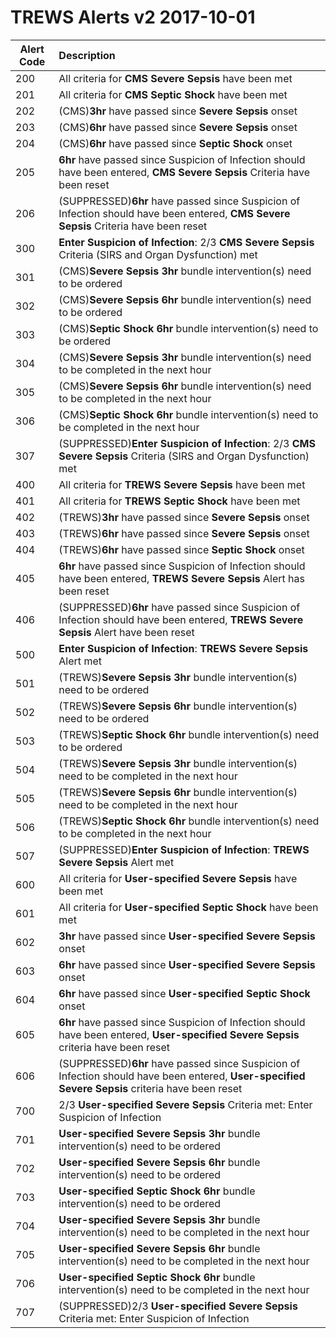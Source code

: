 TREWS Alerts v2 2017-10-01
==========================

| Alert Code | Description |
|------------|:------------|
| 200 | All criteria for **CMS Severe Sepsis** have been met|
| 201 | All criteria for **CMS Septic Shock** have been met|
| 202 | (CMS)**3hr** have passed since **Severe Sepsis** onset|
| 203 | (CMS)**6hr** have passed since **Severe Sepsis** onset|
| 204 | (CMS)**6hr** have passed since **Septic Shock** onset|
| 205 | **6hr** have passed since Suspicion of Infection should have been entered, **CMS Severe Sepsis** Criteria have been reset|
| 206 | (SUPPRESSED)**6hr** have passed since Suspicion of Infection should have been entered, **CMS Severe Sepsis** Criteria have been reset|
| 300 | **Enter Suspicion of Infection**: 2/3 **CMS Severe Sepsis** Criteria (SIRS and Organ Dysfunction) met|
| 301 | (CMS)**Severe Sepsis** **3hr** bundle intervention(s) need to be ordered|
| 302 | (CMS)**Severe Sepsis** **6hr** bundle intervention(s) need to be ordered|
| 303 | (CMS)**Septic Shock** **6hr** bundle intervention(s) need to be ordered|
| 304 | (CMS)**Severe Sepsis** **3hr** bundle intervention(s) need to be completed in the next hour|
| 305 | (CMS)**Severe Sepsis** **6hr** bundle intervention(s) need to be completed in the next hour|
| 306 | (CMS)**Septic Shock** **6hr** bundle intervention(s) need to be completed in the next hour|
| 307 | (SUPPRESSED)**Enter Suspicion of Infection**: 2/3 **CMS Severe Sepsis** Criteria (SIRS and Organ Dysfunction) met|
| 400 | All criteria for **TREWS Severe Sepsis** have been met|
| 401 | All criteria for **TREWS Septic Shock** have been met|
| 402 | (TREWS)**3hr** have passed since **Severe Sepsis** onset|
| 403 | (TREWS)**6hr** have passed since **Severe Sepsis** onset|
| 404 | (TREWS)**6hr** have passed since **Septic Shock** onset|
| 405 | **6hr** have passed since Suspicion of Infection should have been entered, **TREWS Severe Sepsis** Alert has been reset|
| 406 | (SUPPRESSED)**6hr** have passed since Suspicion of Infection should have been entered, **TREWS Severe Sepsis** Alert have been reset|
| 500 | **Enter Suspicion of Infection**: **TREWS Severe Sepsis** Alert met|
| 501 | (TREWS)**Severe Sepsis** **3hr** bundle intervention(s) need to be ordered|
| 502 | (TREWS)**Severe Sepsis** **6hr** bundle intervention(s) need to be ordered|
| 503 | (TREWS)**Septic Shock** **6hr** bundle intervention(s) need to be ordered|
| 504 | (TREWS)**Severe Sepsis** **3hr** bundle intervention(s) need to be completed in the next hour|
| 505 | (TREWS)**Severe Sepsis** **6hr** bundle intervention(s) need to be completed in the next hour|
| 506 | (TREWS)**Septic Shock** **6hr** bundle intervention(s) need to be completed in the next hour|
| 507 | (SUPPRESSED)**Enter Suspicion of Infection**: **TREWS Severe Sepsis** Alert met|
| 600 | All criteria for **User-specified Severe Sepsis** have been met|
| 601 | All criteria for **User-specified Septic Shock** have been met|
| 602 | **3hr** have passed since **User-specified Severe Sepsis** onset|
| 603 | **6hr** have passed since **User-specified Severe Sepsis** onset|
| 604 | **6hr** have passed since **User-specified Septic Shock** onset|
| 605 | **6hr** have passed since Suspicion of Infection should have been entered, **User-specified Severe Sepsis** criteria have been reset|
| 606 | (SUPPRESSED)**6hr** have passed since Suspicion of Infection should have been entered, **User-specified Severe Sepsis** criteria have been reset|
| 700 | 2/3 **User-specified Severe Sepsis** Criteria met: Enter Suspicion of Infection|
| 701 | **User-specified Severe Sepsis** **3hr** bundle intervention(s) need to be ordered|
| 702 | **User-specified Severe Sepsis** **6hr** bundle intervention(s) need to be ordered|
| 703 | **User-specified Septic Shock** **6hr** bundle intervention(s) need to be ordered|
| 704 | **User-specified Severe Sepsis** **3hr** bundle intervention(s) need to be completed in the next hour|
| 705 | **User-specified Severe Sepsis** **6hr** bundle intervention(s) need to be completed in the next hour|
| 706 | **User-specified Septic Shock** **6hr** bundle intervention(s) need to be completed in the next hour|
| 707 | (SUPPRESSED)2/3 **User-specified Severe Sepsis** Criteria met: Enter Suspicion of Infection|